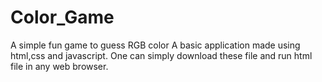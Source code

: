 # Color_Game
A simple fun game to guess RGB color
A basic application made using html,css and javascript.
One can simply download these file and run html file in any web browser. 
